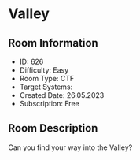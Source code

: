 ﻿# Valley

## Room Information
- ID: 626
- Difficulty: Easy
- Room Type: CTF
- Target Systems: 
- Created Date: 26.05.2023
- Subscription: Free

## Room Description
Can you find your way into the Valley?

